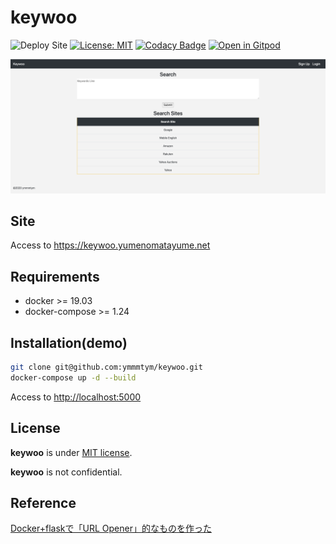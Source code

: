 # keywoo

![Deploy Site](https://github.com/ymmmtym/keywoo/workflows/Deploy%20Site/badge.svg) [![License: MIT](https://img.shields.io/badge/License-MIT-yellow.svg)](https://opensource.org/licenses/MIT) [![Codacy Badge](https://api.codacy.com/project/badge/Grade/482c4bf8af724892b725d6308eb6d64d)](https://www.codacy.com/manual/ymmmtym/keywoo?utm_source=github.com&amp;utm_medium=referral&amp;utm_content=ymmmtym/keywoo&amp;utm_campaign=Badge_Grade) [![Open in Gitpod](https://gitpod.io/button/open-in-gitpod.svg)](https://gitpod.io/#https://github.com/ymmmtym/keywoo)

![keywoo](./keywoo/static/keywoo_top.png)

## Site

Access to <https://keywoo.yumenomatayume.net>

## Requirements

- docker >= 19.03
- docker-compose >= 1.24

## Installation(demo)

```bash
git clone git@github.com:ymmmtym/keywoo.git
docker-compose up -d --build
```

Access to <http://localhost:5000>

## License

**keywoo** is under [MIT license](https://en.wikipedia.org/wiki/MIT_License).

**keywoo** is not confidential.

## Reference

[Docker+flaskで「URL Opener」的なものを作った](https://qiita.com/ymmmtym/items/eba907b818f0cc70856d)
